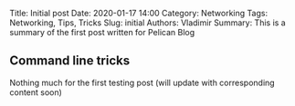 Title: Initial post
Date: 2020-01-17 14:00
Category: Networking
Tags: Networking, Tips, Tricks
Slug: initial
Authors: Vladimir
Summary: This is a summary of the first post written for Pelican Blog

## Command line tricks

Nothing much for the first testing post (will update with corresponding content soon)
